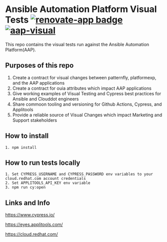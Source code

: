 # Ansible Automation Platform Visual Tests [![renovate-app badge][renovate-badge]][renovate-app] [![aap-visual](https://img.shields.io/endpoint?url=https://dashboard.cypress.io/badge/simple/q1ok32&style=flat&logo=cypress)](https://dashboard.cypress.io/projects/q1ok32/runs)

This repo contains the visual tests run against the Ansible Automation Platform(AAP).

## Purposes of this repo

1. Create a contract for visual changes between patternfly, platformexp, and the AAP applications
2. Create a contract for ouia attributes which impact AAP applications
3. Give working examples of Visual Testing and Cypress best practices for Ansible and Clouddot engineers
4. Share commoon tooling and versioning for Github Actions, Cypress, and Applitools
5. Provide a reliable source of Visual Changes which impact Marketing and Support stakeholders

## How to install

    1. npm install

## How to run tests locally

    1. Set CYPRESS_USERNAME and CYPRESS_PASSWORD env variables to your cloud.redhat.com account credentials
    2. Set APPLITOOLS_API_KEY env variable
    3. npm run cy:open    

## Links and Info
https://www.cypress.io/

https://eyes.applitools.com/

https://cloud.redhat.com/


[renovate-badge]: https://img.shields.io/badge/renovate-app-blue.svg
[renovate-app]: https://renovateapp.com/